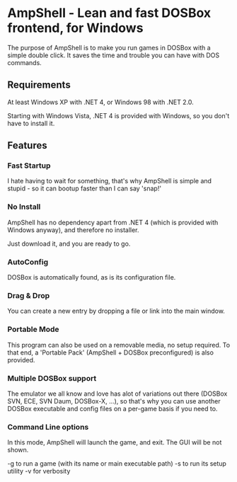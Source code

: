 # AmpShell - Lean and fast DOSBox frontend, for Windows

The purpose of AmpShell is to make you run games in DOSBox with a simple double click. It saves the time and trouble you can have with DOS commands.

## Requirements

At least Windows XP with .NET 4, or Windows 98 with .NET 2.0.

Starting with Windows Vista, .NET 4 is provided with Windows, so you don't have to install it.

## Features

### Fast Startup

I hate having to wait for something, that's why AmpShell is simple and stupid - so it can bootup faster than I can say 'snap!'

### No Install

AmpShell has no dependency apart from .NET 4 (which is provided with Windows anyway), and therefore no installer.

Just download it, and you are ready to go.

### AutoConfig

DOSBox is automatically found, as is its configuration file.

### Drag & Drop

You can create a new entry by dropping a file or link into the main window.

### Portable Mode

This program can also be used on a removable media, no setup required. To that end, a 'Portable Pack' (AmpShell + DOSBox preconfigured) is also provided.

### Multiple DOSBox support

The emulator we all know and love has alot of variations out there (DOSBox SVN, ECE, SVN Daum, DOSBox-X, ...), so that's why you can use another DOSBox executable and config files on a per-game basis if you need to.

### Command Line options

In this mode, AmpShell will launch the game, and exit. The GUI will be not shown.

-g to run a game (with its name or main executable path)
-s to run its setup utility
-v for verbosity
